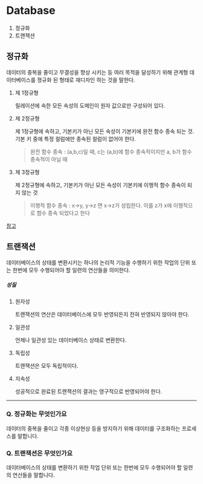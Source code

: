 # Database

1. 정규화
2. 트랜잭션



## 정규화

데이터의 중복을 줄이고 무결성을 향상 시키는 등 여러 목적을 달성하기 위해 관계형 데이터베이스를 졍규화 된 형태로 재디자인 하는 것을 말한다.

1. 제 1정규형

   릴레이션에 속한 모든 속성의 도메인이 원자 값으로만 구성되어 있다.

2. 제 2정규형

   제 1정규형에 속하고, 기본키가 아닌 모든 속성이 기본키에 완전 함수 종속 되는 것. 기본 키 중에 특정 컬럼에만 종속된 컬럼이 없어야 한다.

   > 완전 함수 종속 : (a,b,c)일 때, c는 (a,b)에 함수 종속적이지만 a, b가 함수 종속적이 아닐 때

3. 제 3정규형

   제 2정규형에 속하고, 기본키가 아닌 모든 속성이 기본키에 이행적 함수 종속이 되지 않는 것

   > 이행적 함수 종속 : x->y, y->z 면 x->z가 성립한다. 이를 z가 x에 이행적으로 함수 종속 되었다고 한다

[참고](https://3months.tistory.com/193)



## 트랜잭션

데이터베이스의 상태를 변환시키는 하나의 논리적 기능을 수행하기 위한 작업의 단위 또는 한번에 모두 수행되어야 할 일련의 연산들을 의미한다.

##### 성질

1. 원자성

   트랜잭션의 연산은 데이터베이스에 모두 반영되든지 전혀 반영되지 않아야 한다.

2. 일관성

   언제나 일관성 있는 데이터베이스 상태로 변환한다.

3. 독립성

   트랜잭션은 모두 독립적이다.

4. 지속성

   성공적으로 완료된 트랜잭션의 결과는 영구적으로 반영되어야 한다.



---

### Q. 정규화는 무엇인가요

데이터의 중복을 줄이고 각종 이상현상 등을 방지하기 위해 데이터를 구조화하는 프로세스를 말합니다. 



### Q. 트랜잭션은 무엇인가요

데이터베이스의 상태를 변환하기 위한 작업 단위 또는 한번에 모두 수행되어야 할 일련의 연산들을 말합니다.